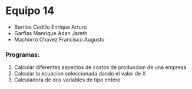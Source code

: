 # Equipo 14

- Barrios Cedillo Enrique Arturo
- Garfias Manrique Adan Jareth
- Machorro Chavez Francisco Augusto

### Programas:

1. Calcular diferentes aspectos de costos de produccion de una empresa
2. Calcular la ecuacion seleccionada dando el valor de X
3. Calculadora de dos variables de tipo entero
